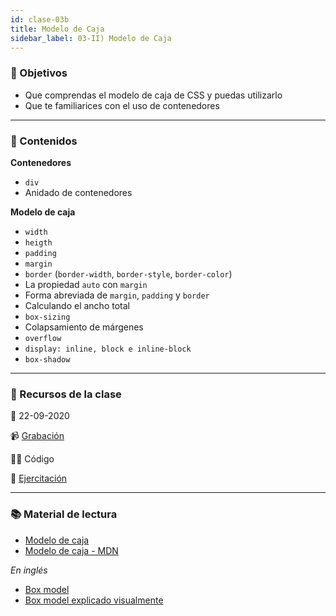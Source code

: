 ```yaml
---
id: clase-03b
title: Modelo de Caja
sidebar_label: 03-II) Modelo de Caja
---
```


### 🏁 Objetivos

- Que comprendas el modelo de caja de CSS y puedas utilizarlo
- Que te familiarices con el uso de contenedores

---

### 📝 Contenidos

**Contenedores**

- `div`
- Anidado de contenedores

**Modelo de caja**

- `width`
- `heigth`
- `padding`
- `margin`
- `border` (`border-width`, `border-style`, `border-color`)
- La propiedad `auto` con `margin`
- Forma abreviada de `margin`, `padding` y `border`
- Calculando el ancho total
- `box-sizing`
- Colapsamiento de márgenes
- `overflow`
- `display: inline, block e inline-block`
- `box-shadow`

---

### 🚀 Recursos de la clase

📆 22-09-2020

📹 [Grabación](https://us02web.zoom.us/rec/share/tfRDU3KvMGbRA8qurbMWEsIrLGfHxWonfitoFJJ7sAtDlFnlPnNVw6fKPjNvdOEf._tR-FuHgTkGZQtyS)

👩‍💻 Código

💪 [Ejercitación](https://github.com/Ada-IT/ejercicios-frontend/blob/master/modulo-1/ejercicios/06-modelo-de-caja.md)

---

### 📚 Material de lectura

- [Modelo de caja](https://frontend.adaitw.org/docs/html-css/hc12)
- [Modelo de caja - MDN](https://developer.mozilla.org/es/docs/Learn/CSS/Building_blocks/El_modelo_de_caja)

_En inglés_

- [Box model](https://www.internetingishard.com/html-and-css/css-box-model/)
- [Box model explicado visualmente](https://www.freecodecamp.org/news/css-box-model-explained-by-living-in-a-boring-suburban-neighborhood-9a9e692773c1/)
